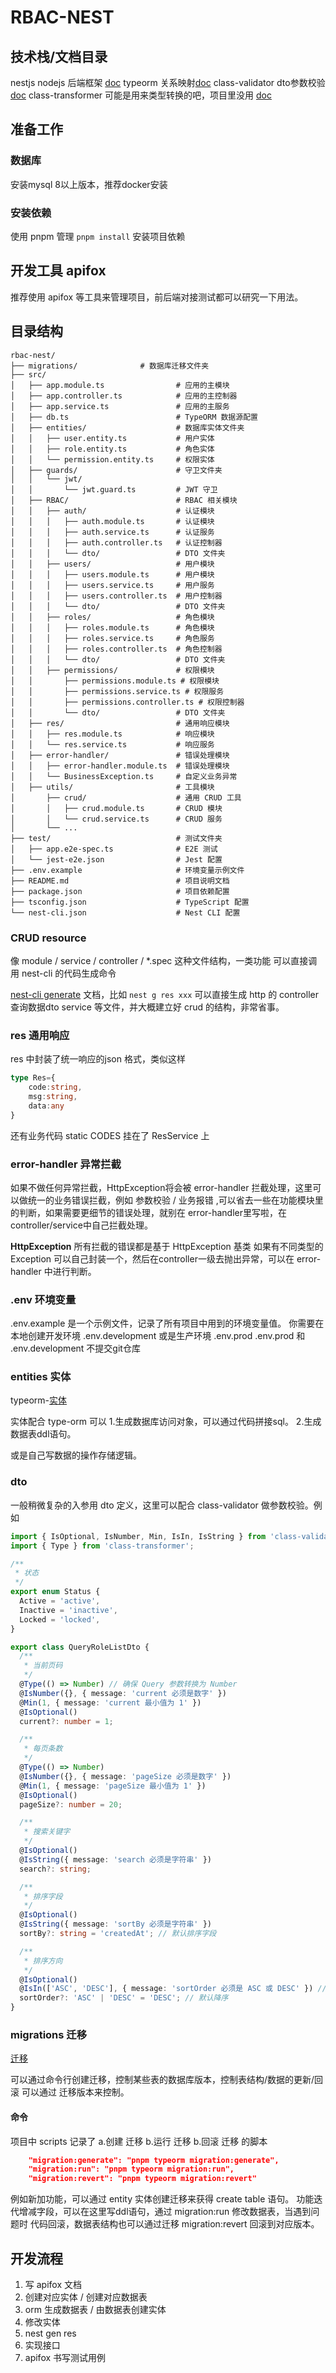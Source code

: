 # RBAC-NEST

## 技术栈/文档目录

nestjs nodejs 后端框架 [doc](https://nestjs.bootcss.com/index.html)
typeorm 关系映射[doc](https://www.typeorm.org/)
class-validator dto参数校验 [doc](https://github.com/typestack/class-validator#readme)
class-transformer 可能是用来类型转换的吧，项目里没用 [doc](https://github.com/typestack/class-transformer#readme)

## 准备工作

### 数据库

安装mysql 8以上版本，推荐docker安装

### 安装依赖

使用 pnpm 管理 ```pnpm install``` 安装项目依赖

## 开发工具 apifox  

推荐使用 apifox 等工具来管理项目，前后端对接测试都可以研究一下用法。

## 目录结构

```
rbac-nest/  
├── migrations/              # 数据库迁移文件夹 
├── src/  
│   ├── app.module.ts                # 应用的主模块  
│   ├── app.controller.ts            # 应用的主控制器  
│   ├── app.service.ts               # 应用的主服务  
│   ├── db.ts                        # TypeORM 数据源配置  
│   ├── entities/                    # 数据库实体文件夹  
│   │   ├── user.entity.ts           # 用户实体  
│   │   ├── role.entity.ts           # 角色实体  
│   │   └── permission.entity.ts     # 权限实体  
│   ├── guards/                      # 守卫文件夹  
│   │   └── jwt/  
│   │       └── jwt.guard.ts         # JWT 守卫  
│   ├── RBAC/                        # RBAC 相关模块  
│   │   ├── auth/                    # 认证模块  
│   │   │   ├── auth.module.ts       # 认证模块  
│   │   │   ├── auth.service.ts      # 认证服务  
│   │   │   ├── auth.controller.ts   # 认证控制器  
│   │   │   └── dto/                 # DTO 文件夹  
│   │   ├── users/                   # 用户模块  
│   │   │   ├── users.module.ts      # 用户模块  
│   │   │   ├── users.service.ts     # 用户服务  
│   │   │   ├── users.controller.ts  # 用户控制器  
│   │   │   └── dto/                 # DTO 文件夹  
│   │   ├── roles/                   # 角色模块  
│   │   │   ├── roles.module.ts      # 角色模块  
│   │   │   ├── roles.service.ts     # 角色服务  
│   │   │   ├── roles.controller.ts  # 角色控制器  
│   │   │   └── dto/                 # DTO 文件夹  
│   │   ├── permissions/             # 权限模块  
│   │       ├── permissions.module.ts # 权限模块  
│   │       ├── permissions.service.ts # 权限服务  
│   │       ├── permissions.controller.ts # 权限控制器  
│   │       └── dto/                 # DTO 文件夹  
│   ├── res/                         # 通用响应模块  
│   │   ├── res.module.ts            # 响应模块  
│   │   └── res.service.ts           # 响应服务  
│   ├── error-handler/               # 错误处理模块  
│   │   ├── error-handler.module.ts  # 错误处理模块  
│   │   └── BusinessException.ts     # 自定义业务异常  
│   ├── utils/                       # 工具模块  
│       ├── crud/                    # 通用 CRUD 工具  
│       │   ├── crud.module.ts       # CRUD 模块  
│       │   └── crud.service.ts      # CRUD 服务  
│       └── ...  
├── test/                            # 测试文件夹  
│   ├── app.e2e-spec.ts              # E2E 测试  
│   └── jest-e2e.json                # Jest 配置  
├── .env.example                     # 环境变量示例文件  
├── README.md                        # 项目说明文档  
├── package.json                     # 项目依赖配置  
├── tsconfig.json                    # TypeScript 配置  
└── nest-cli.json                    # Nest CLI 配置 
```

### CRUD resource 

像 module / service / controller / *.spec 这种文件结构，一类功能 可以直接调用 nest-cli 的代码生成命令

[nest-cli generate](https://nestjs.bootcss.com/cli/usages.html#nest-generate) 文档，比如 ```nest g res xxx``` 可以直接生成 http 的 controller 查询数据dto service 等文件，并大概建立好 crud 的结构，非常省事。

### res 通用响应

res 中封装了统一响应的json 格式，类似这样
```ts
type Res={
    code:string,
    msg:string,
    data:any
}
```

还有业务代码 static CODES 挂在了 ResService 上

### error-handler 异常拦截

如果不做任何异常拦截，HttpException将会被 error-handler 拦截处理，这里可以做统一的业务错误拦截，例如 参数校验 / 业务报错 ,可以省去一些在功能模块里的判断，如果需要更细节的错误处理，就别在 error-handler里写啦，在controller/service中自己拦截处理。

**HttpException** 所有拦截的错误都是基于 HttpException 基类
如果有不同类型的 Exception 可以自己封装一个，然后在controller一级去抛出异常，可以在 error-handler 中进行判断。

### .env 环境变量

.env.example 是一个示例文件，记录了所有项目中用到的环境变量值。
你需要在本地创建开发环境 .env.development 或是生产环境 .env.prod
.env.prod 和 .env.development 不提交git仓库

### entities 实体

typeorm-[实体](https://www.typeorm.org/entities)

实体配合 type-orm 可以
1.生成数据库访问对象，可以通过代码拼接sql。
2.生成数据表ddl语句。

或是自己写数据的操作存储逻辑。

### dto

一般稍微复杂的入参用 dto 定义，这里可以配合 class-validator 做参数校验。例如

```ts
import { IsOptional, IsNumber, Min, IsIn, IsString } from 'class-validator';
import { Type } from 'class-transformer';

/**
 * 状态
 */
export enum Status {
  Active = 'active',
  Inactive = 'inactive',
  Locked = 'locked',
}

export class QueryRoleListDto {
  /**
   * 当前页码
   */
  @Type(() => Number) // 确保 Query 参数转换为 Number
  @IsNumber({}, { message: 'current 必须是数字' })
  @Min(1, { message: 'current 最小值为 1' })
  @IsOptional()
  current?: number = 1;

  /**
   * 每页条数
   */
  @Type(() => Number)
  @IsNumber({}, { message: 'pageSize 必须是数字' })
  @Min(1, { message: 'pageSize 最小值为 1' })
  @IsOptional()
  pageSize?: number = 20;

  /**
   * 搜索关键字
   */
  @IsOptional()
  @IsString({ message: 'search 必须是字符串' })
  search?: string;

  /**
   * 排序字段
   */
  @IsOptional()
  @IsString({ message: 'sortBy 必须是字符串' })
  sortBy?: string = 'createdAt'; // 默认排序字段

  /**
   * 排序方向
   */
  @IsOptional()
  @IsIn(['ASC', 'DESC'], { message: 'sortOrder 必须是 ASC 或 DESC' }) // 限制排序方向
  sortOrder?: 'ASC' | 'DESC' = 'DESC'; // 默认降序
}

```

### migrations 迁移

[迁移](https://www.typeorm.org/migrations)

可以通过命令行创建迁移，控制某些表的数据库版本，控制表结构/数据的更新/回滚 可以通过 迁移版本来控制。

#### 命令

项目中 scripts 记录了 a.创建 迁移 b.运行 迁移 b.回滚 迁移 的脚本

```json
    "migration:generate": "pnpm typeorm migration:generate",
    "migration:run": "pnpm typeorm migration:run",
    "migration:revert": "pnpm typeorm migration:revert"
```

例如新加功能，可以通过 entity 实体创建迁移来获得 create table 语句。
功能迭代增减字段，可以在这里写ddl语句，通过 migration:run 修改数据表，当遇到问题时 代码回滚，数据表结构也可以通过迁移 migration:revert 回滚到对应版本。

## 开发流程

1. 写 apifox 文档
2. 创建对应实体 / 创建对应数据表
3. orm 生成数据表 / 由数据表创建实体
4. 修改实体
5. nest gen res 
6. 实现接口
7. apifox 书写测试用例
